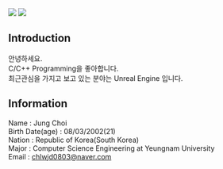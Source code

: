 <img src="https://capsule-render.vercel.app/api?type=waving&color=FFA500&height=150&section=header&text=CJ'GITHUB&fontSize=30" />
<img src="https://capsule-render.vercel.app/api?type=sharking&color=6495ED&height=300&section=footer&text=HelloWorld!&fontSize=60" />

## Introduction<br/>
안녕하세요.<br/>
C/C++ Programming을 좋아합니다.<br/>
최근관심을 가지고 보고 있는 분야는 Unreal Engine 입니다.<br/>

## Information<br/>
Name : Jung Choi<br/>
Birth Date(age) : 08/03/2002(21)<br/>
Nation : Republic of Korea(South Korea)<br/>
Major : Computer Science Engineering at Yeungnam University<br/>
Email : chlwjd0803@naver.com
